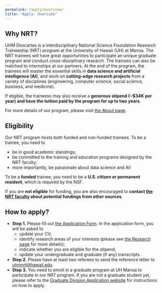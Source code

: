 ```yaml
---
permalink: /apply/overview/
title: "Apply: Overview"
---
```


## Why NRT?

UHM Descartes is a interdisciplinary National Science Foundation
Research Traineeship (NRT) program at the University of Hawaii (UH) at
Manoa. The NRT trainees will have great opportunities to participate
an unique graduate program and conduct cross-disciplinary
research. The trainees can also be matched to internships at our
partners. At the end of the program, the trainees will master the
essential skills in **data science and artificial intelligence (AI)**,
and work on **cutting-edge research projects** from a variety of
disciplines (engineering, computer science, social science, business,
and medicine).

If eligible, the traineess may also receive a **generous stipend (~$34K per year) and have the tuition paid by the program for up to two years**.

For more details of our program, please visit [the About page](../about.md).

## Eligibility

Our NRT program hosts both funded and non-funded trainees. To be a trainee, you need to
- be in good academic standings;
- be committed to the training and education programs designed by the NRT faculty;
- more importantly, be passionate about data science and AI!

To be a **funded** trainee, you need to be a **U.S. citizen or permanent resident**, which is required by the NSF.

If you are **not eligible** for funding, you are also encouraged to **contact [the NRT faculty](../people/leadership-team.md) about potential fundings from other sources**.


## How to apply?

- **Step 1.** Please fill out [the Application Form](https://forms.gle/D37NfAoUqhFayUse7). In the application form, you will be asked to
    - update your CV;
    - identify research areas of your interests (please see [the Research page](../research/overview.md) for more details);
    - indicate whether you are eligible for the stipend;
    - update your undergraduate and graduate (if any) transcripts.
- **Step 2.** Please have at least two referees to send the reference letter to uhmnrt@hawaii.edu.
- **Step 3.** You need to enroll in a graduate program at UH Manoa to participate in our NRT program. If you are not a graduate student yet, please refer to the [Graduate Division Application website](https://manoa.hawaii.edu/graduate/how-to-apply/) for instructions on how to apply.
